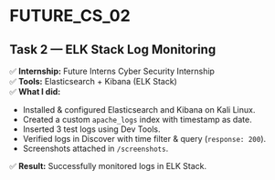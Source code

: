 # FUTURE_CS_02

## Task 2 — ELK Stack Log Monitoring

✅ **Internship:** Future Interns Cyber Security Internship  
✅ **Tools:** Elasticsearch + Kibana (ELK Stack)  
✅ **What I did:**  
- Installed & configured Elasticsearch and Kibana on Kali Linux.
- Created a custom `apache_logs` index with timestamp as date.
- Inserted 3 test logs using Dev Tools.
- Verified logs in Discover with time filter & query (`response: 200`).
- Screenshots attached in `/screenshots`.

✅ **Result:** Successfully monitored logs in ELK Stack.

